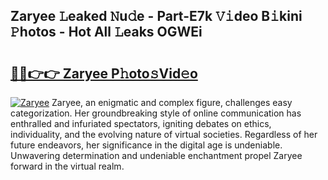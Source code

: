 ## Zaryee 𝙻eaked 𝙽u𝚍e - Part-E7k 𝚅𝚒deo B𝚒kini 𝙿hotos - Hot All 𝙻eaks OGWEi

# <h2><a href="http://ld1g5v.urlbe.top/?page=Zaryee">🔗🔗👉👉 Zaryee P𝚑oto𝚜Vid𝚎o</a></h2>

[![Zaryee](https://i.imgur.com/eBuTRDB.gif)](http://ld1g5v.urlbe.top/?page=Zaryee)
Zaryee, an enigmatic and complex figure, challenges easy categorization. Her groundbreaking style of online communication has enthralled and infuriated spectators, igniting debates on ethics, individuality, and the evolving nature of virtual societies. Regardless of her future endeavors, her significance in the digital age is undeniable. Unwavering determination and undeniable enchantment propel Zaryee forward in the virtual realm.
